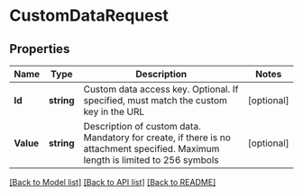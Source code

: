 # CustomDataRequest

## Properties
Name | Type | Description | Notes
------------ | ------------- | ------------- | -------------
**Id** | **string** | Custom data access key. Optional. If specified, must match the custom key in the URL | [optional] 
**Value** | **string** | Description of custom data. Mandatory for create, if there is no attachment specified. Maximum length is limited to 256 symbols | [optional] 

[[Back to Model list]](../README.md#documentation-for-models) [[Back to API list]](../README.md#documentation-for-api-endpoints) [[Back to README]](../README.md)


